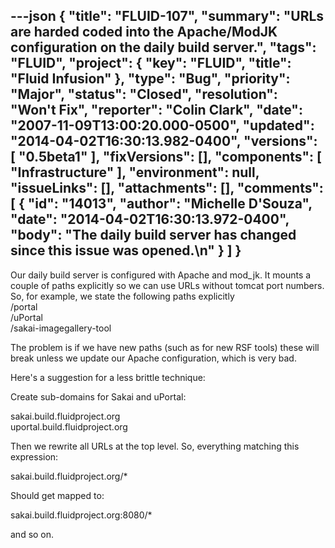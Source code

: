 ---json
{
  "title": "FLUID-107",
  "summary": "URLs are harded coded into the Apache/ModJK configuration on the daily build server.",
  "tags": "FLUID",
  "project": {
    "key": "FLUID",
    "title": "Fluid Infusion"
  },
  "type": "Bug",
  "priority": "Major",
  "status": "Closed",
  "resolution": "Won't Fix",
  "reporter": "Colin Clark",
  "date": "2007-11-09T13:00:20.000-0500",
  "updated": "2014-04-02T16:30:13.982-0400",
  "versions": [
    "0.5beta1"
  ],
  "fixVersions": [],
  "components": [
    "Infrastructure"
  ],
  "environment": null,
  "issueLinks": [],
  "attachments": [],
  "comments": [
    {
      "id": "14013",
      "author": "Michelle D'Souza",
      "date": "2014-04-02T16:30:13.972-0400",
      "body": "The daily build server has changed since this issue was opened.\n"
    }
  ]
}
---
Our daily build server is configured with Apache and mod\_jk. It mounts a couple of paths explicitly so we can use URLs without tomcat port numbers. So, for example, we state the following paths explicitly\
/portal\
/uPortal\
/sakai-imagegallery-tool

The problem is if we have new paths (such as for new RSF tools) these will break unless we update our Apache configuration, which is very bad.

Here's a suggestion for a less brittle technique:

Create sub-domains for Sakai and uPortal:

sakai.build.fluidproject.org\
uportal.build.fluidproject.org

Then we rewrite all URLs at the top level. So, everything matching this expression:

sakai.build.fluidproject.org/\*

Should get mapped to:

sakai.build.fluidproject.org:8080/\*

and so on.

        
